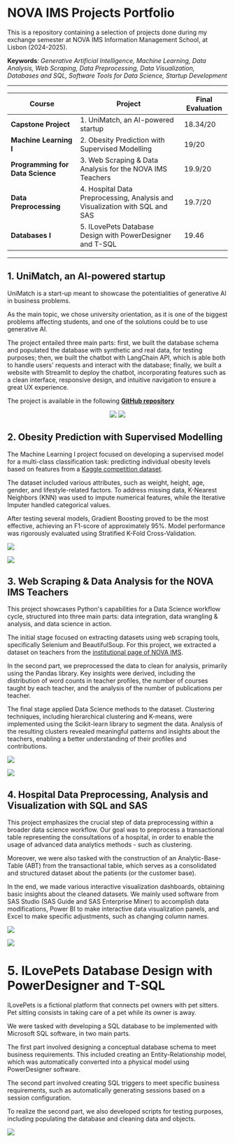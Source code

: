 # NOVA IMS Projects Portfolio
This is a repository containing a selection of projects done during my exchange semester at NOVA IMS Information Management School, at Lisbon (2024-2025).

**Keywords**: *Generative Artificial Intelligence, Machine Learning, Data Analysis, Web Scraping, Data Preprocessing, Data Visualization, Databases and SQL, Software Tools for Data Science, Startup Development*

---

| **Course** | **Project** | **Final Evaluation** |
|---|---|---|
| **Capstone Project** | 1. UniMatch, an AI-powered startup | 18.34/20 |
| **Machine Learning I** | 2. Obesity Prediction with Supervised Modelling | 19/20 |
| **Programming for Data Science** | 3. Web Scraping & Data Analysis for the NOVA IMS Teachers | 19.9/20 |
| **Data Preprocessing** | 4. Hospital Data Preprocessing, Analysis and Visualization with SQL and SAS | 19.7/20 |
| **Databases I** | 5. ILovePets Database Design with PowerDesigner and T-SQL | 19.46 |

---

## 1. UniMatch, an AI-powered startup
UniMatch is a start-up meant to showcase the potentialities of generative AI in business problems.

As the main topic, we chose university orientation, as it is one of the biggest problems affecting students, and one of the solutions could be to use generative AI.

The project entailed three main parts: first, we built the database schema and populated the database with synthetic and real data, for testing purposes; then, we built the chatbot with LangChain API, which is able both to handle users' requests and interact with the database; finally, we built a website with Streamlit to deploy the chatbot, incorporating features such as a clean interface, responsive design, and intuitive navigation to ensure a great UX experience.

The project is available in the following **[GitHub repository](https://github.com/OdinMeng/UniMatch)**

<p align="center">
  <img src="/images/UniMatchLOGO.png" />
  <img src="/images/UniMatch_ChatbotPAGE.png" />
</p>

## 2. Obesity Prediction with Supervised Modelling
The Machine Learning I project focused on developing a supervised model for a multi-class classification task: predicting individual obesity levels based on features from a [Kaggle competition dataset](https://www.kaggle.com/competitions/predict-obesity-level).

The dataset included various attributes, such as weight, height, age, gender, and lifestyle-related factors. To address missing data, K-Nearest Neighbors (KNN) was used to impute numerical features, while the Iterative Imputer handled categorical values.

After testing several models, Gradient Boosting proved to be the most effective, achieving an F1-score of approximately 95%. Model performance was rigorously evaluated using Stratified K-Fold Cross-Validation.

![](images/ml1_competition_header.png)

![](images/gradientboosting.PNG)


## 3. Web Scraping & Data Analysis for the NOVA IMS Teachers
This project showcases Python's capabilities for a Data Science workflow cycle, structured into three main parts: data integration, data wrangling & analysis, and data science in action.

The initial stage focused on extracting datasets using web scraping tools, specifically Selenium and BeautifulSoup. For this project, we extracted a dataset on teachers from the [institutional page of NOVA IMS](https://www.novaims.unl.pt/en/nova-ims/teaching-staff/).

In the second part, we preprocessed the data to clean for analysis, primarily using the Pandas library. Key insights were derived, including the distribution of word counts in teacher profiles, the number of courses taught by each teacher, and the analysis of the number of publications per teacher.

The final stage applied Data Science methods to the dataset. Clustering techniques, including hierarchical clustering and K-means, were implemented using the Scikit-learn library to segment the data. Analysis of the resulting clusters revealed meaningful patterns and insights about the teachers, enabling a better understanding of their profiles and contributions.

![](images/pds_tools.png)

![](images/clustering_teachers.png)


## 4. Hospital Data Preprocessing, Analysis and Visualization with SQL and SAS
This project emphasizes the crucial step of data preprocessing within a broader data science workflow. Our goal was to preprocess a transactional table representing the consultations of a hospital, in order to enable the usage of advanced data analytics methods - such as clustering. 

Moreover, we were also tasked with the construction of an Analytic-Base-Table (ABT) from the transactional table, which serves as a consolidated and structured dataset about the patients (or the customer base).

In the end, we made various interactive visualization dashboards, obtaining basic insights about the cleaned datasets. We mainly used software from SAS Studio (SAS Guide and SAS Enterprise Miner) to accomplish data modifications, Power BI to make interactive data visualization panels, and Excel to make specific adjustments, such as changing column names.

![](images/miner_diagram.png)

![](images/powerbi_dashboard.png)

# 5. ILovePets Database Design with PowerDesigner and T-SQL
ILovePets is a fictional platform that connects pet owners with pet sitters. Pet sitting consists in taking care of a pet while its owner is away.

We were tasked with developing a SQL database to be implemented with Microsoft SQL software, in two main parts.

The first part involved designing a conceptual database schema to meet business requirements. This included creating an Entity-Relationship model, which was automatically converted into a physical model using PowerDesigner software.

The second part involved creating SQL triggers to meet specific business requirements, such as automatically generating sessions based on a session configuration.

To realize the second part, we also developed scripts for testing purposes, including populating the database and cleaning data and objects.

![](images/ilovepets_erm.png)
